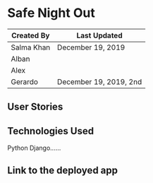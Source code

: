 # Safe Night Out

Created By | Last Updated
-----------|--------------
Salma Khan | December 19, 2019
Alban       | 
Alex        | 
Gerardo     | December 19, 2019, 2nd 

## User Stories 

## Technologies Used
Python Django......


## Link to the deployed app
